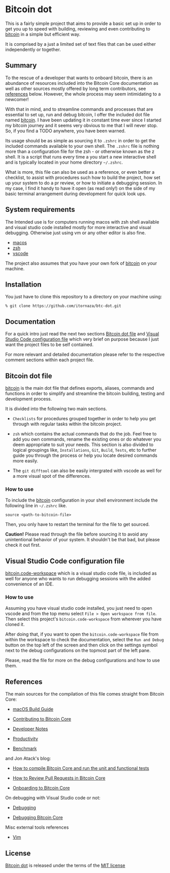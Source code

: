# Bitcoin dot

This is a fairly simple project that aims to provide a basic set up in order to get you up to speed with building, reviewing and even contributing to [bitcoin](https://github.com/bitcoin/bitcoin) in a simple but efficient way.

It is comprised by a just a limited set of text files that can be used either independently or together. 

## Summary

To the rescue of a developer that wants to onboard bitcoin, there is an abundance of resources  included into the Bitcoin Core documentation as well as other sources mostly offered by long term contributors, see [references](#references) below. However, the whole process may seem intimidating to a newcomer! 

With that in mind, and to streamline commands and processes that are essential to set up, run and debug bitcoin, I offer the included dot file named [bitcoin](https://github.com/itornaza/btc-dot/blob/main/bitcoin). I have been updating it in constant time ever since I started my bitcoin journey and it seems very obvious to me that I will never stop. So, if you find a TODO anywhere, you have been warned.

Its usage should be as simple as sourcing it to `.zshrc` in order to get the included commands available to your own shell. The `.zshrc` file is nothing more than a configuration file for the zsh - or otherwise known as the z shell. It is a script that runs every time a you start a new interactive shell and is typically located in your home directory `~/.zshrc`.

What is more, this file can also be used as a reference, or even better a checklist, to assist with procedures such how to build the project, how  set up your system to do a pr review, or how to initiate a debugging session. In my case, I find it handy to have it open (as read only!) on the side of my basic terminal arrangement during development for quick look ups.

## System requirements

The Intended use is for computers running macos with zsh shell available and visual studio code installed mostly for more interactive and visual debugging. Otherwise just using vm or any other editor is also fine.

- [macos](https://support.apple.com/en-us/102662)
- [zsh](https://www.zsh.org/)
- [vscode](https://code.visualstudio.com/)

The project also assumes that you have your own fork of [bitcoin](https://github.com/bitcoin/bitcoin) on your machine.

## Installation

You just have to clone this repository to a directory on your machine using:

`% git clone https://github.com/itornaza/btc-dot.git`

## Documentation

For a quick intro just read the next two sections [Bitcoin dot file](#bitcoin-dot-file) and [Visual Studio Code configuration file](#visual-studio-code-configuration-file) which very brief on purpose because I just want the project files to be self contained. 

For more relevant and detailed documentation please refer to the respective comment sections within each project file.

## Bitcoin dot file

[bitcoin](https://github.com/itornaza/btc-dot/blob/main/bitcoin) is the main dot file that defines exports, aliases, commands and functions in order to simplify and streamline the bitcoin building, testing and development process. 

It is divided into the following two main sections.

- `Checklists` for procedures grouped together in order to help you get through with regular tasks within the bitcoin project. 

- `zsh` which contains the actual commands that do the job. Feel free to add you own commands, rename the existing ones or do whatever you deem appropriate to suit your needs. This section is also divided to logical groupings like, `Installations`, `Git`, `Build`, `Tests`, etc to further guide you through the process or help you locate desired commands more easily. 

- The `git difftool` can also be easily intergrated with vscode as well for a more visual spot of the differences.

### How to use

To include the [bitcoin](https://github.com/itornaza/btc-dot/blob/main/bitcoin) configuration in your shell environment include the following line in `~/.zshrc` like.

`source <path-to-bitcoin-file>`

Then, you only have to restart the terminal for the file to get sourced.

**Caution!** Please read through the file before sourcing it to avoid any unintentional behavior of your system. It shouldn't be that bad, but please check it out first.

## Visual Studio Code configuration file

[bitcoin.code-workspace](https://github.com/itornaza/btc-dot/blob/main/bitcoin.code-workspace)  which is a visual studio code file, is included as well for anyone who wants to run debugging sessions with the added convenience of an IDE. 

### How to use

Assuming you have visual studio code installed, you just need to open vscode and from the top menu select `File > Open workspace from file`. Then select this project's `bitcoin.code-workspace` from wherever you have cloned it. 

After doing that, if you want to open the `bitcoin.code-workspace` file from within the workspace to check the documentation, select the `Run and Debug` button on the top left of the screen and then click on the settings symbol next to the debug configurations on the topmost part of the left pane. 

Please, read the file for more on the debug configurations and how to use them.

## References

The main sources for the compilation of this file comes straight from Bitcoin Core:

- [macOS Build Guide](https://github.com/bitcoin/bitcoin/blob/master/doc/build-osx.md)

- [Contributing to Bitcoin Core](https://github.com/bitcoin/bitcoin/blob/master/CONTRIBUTING.md)

- [Developer Notes](https://github.com/bitcoin/bitcoin/blob/master/doc/developer-notes.md)

- [Productivity](https://github.com/bitcoin/bitcoin/blob/master/doc/productivity.md)

- [Benchmark](https://github.com/bitcoin/bitcoin/blob/master/doc/benchmarking.md)

and Jon Atack's blog: 

- [How to compile Bitcoin Core and run the unit and functional tests](https://jonatack.github.io/articles/how-to-compile-bitcoin-core-and-run-the-tests)

- [How to Review Pull Requests in Bitcoin Core](https://jonatack.github.io/articles/how-to-review-pull-requests-in-bitcoin-core)

- [Onboarding to Bitcoin Core](https://bitcoincore.academy/bin/onboarding-to-bitcoin-core.html)

On debugging with Visual Studio code or not:

- [Debugging](https://code.visualstudio.com/Docs/editor/debugging)

- [Debugging Bitcoin Core](https://github.com/fjahr/debugging_bitcoin)

Misc external tools references

- [Vim](https://www.vim.page/vim-commands-cheat-sheet)

## License

[Bitcoin dot](#bitcoin-dot) is released under the terms of the [MIT license](https://opensource.org/licenses/MIT)
